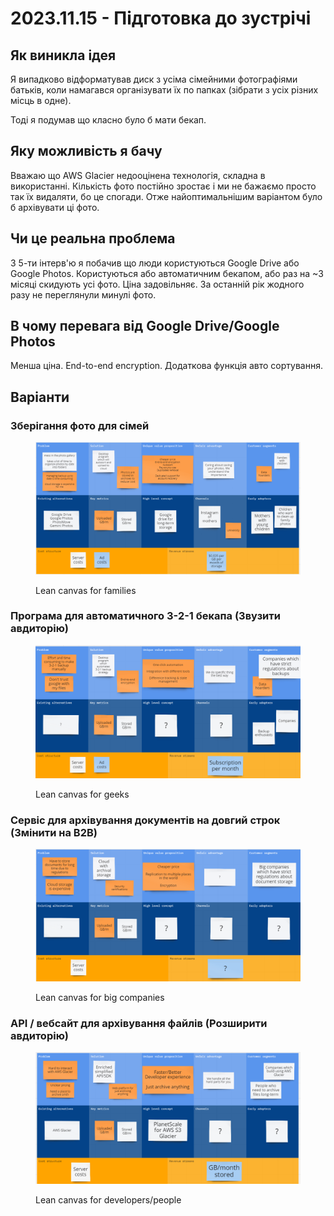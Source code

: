 # 2023.11.15 - Підготовка до зустрічі

## Як виникла ідея

Я випадково відформатував диск з усіма сімейними фотографіями батьків, коли намагався організувати їх по папках (зібрати з усіх різних місць в одне).&#x20;

Тоді я подумав що класно було б мати бекап.&#x20;

## Яку можливість я бачу

Вважаю що AWS Glacier недооцінена технологія, складна в використанні. Кількість фото постійно зростає і ми не бажаємо просто так їх видаляти, бо це спогади. Отже найоптимальнішим варіантом було б архівувати ці фото.

## Чи це реальна проблема

З 5-ти інтерв'ю я побачив що люди користуються Google Drive або Google Photos. Користуються або автоматичним бекапом, або раз на \~3 місяці скидують усі фото. Ціна задовільняє. За останній рік жодного разу не переглянули минулі фото.

## В чому перевага від Google Drive/Google Photos

Менша ціна. End-to-end encryption. Додаткова функція авто сортування.

## Варіанти

### Зберігання фото для сімей

<figure><img src="../../.gitbook/assets/image.png" alt=""><figcaption><p>Lean canvas for families</p></figcaption></figure>

### Програма для автоматичного 3-2-1 бекапа (Звузити авдиторію)

<figure><img src="../../.gitbook/assets/image (1).png" alt=""><figcaption><p>Lean canvas for geeks</p></figcaption></figure>

### Сервіс для архівування документів на довгий строк (Змінити на B2B)

<figure><img src="../../.gitbook/assets/image (2).png" alt=""><figcaption><p>Lean canvas for big companies</p></figcaption></figure>

### API / вебсайт для архівування файлів (Розширити авдиторію)

<figure><img src="../../.gitbook/assets/image (3).png" alt=""><figcaption><p>Lean canvas for developers/people</p></figcaption></figure>

